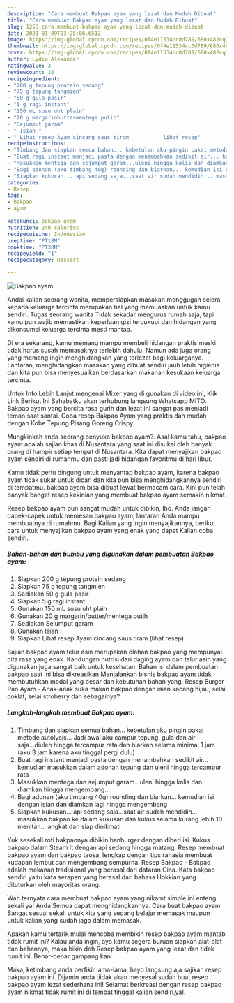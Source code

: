 ```yaml
---
description: "Cara membuat Bakpao ayam yang lezat dan Mudah Dibuat"
title: "Cara membuat Bakpao ayam yang lezat dan Mudah Dibuat"
slug: 1259-cara-membuat-bakpao-ayam-yang-lezat-dan-mudah-dibuat
date: 2021-01-09T03:25:06.651Z
image: https://img-global.cpcdn.com/recipes/0f4e11534cc0d789/680x482cq70/bakpao-ayam-foto-resep-utama.jpg
thumbnail: https://img-global.cpcdn.com/recipes/0f4e11534cc0d789/680x482cq70/bakpao-ayam-foto-resep-utama.jpg
cover: https://img-global.cpcdn.com/recipes/0f4e11534cc0d789/680x482cq70/bakpao-ayam-foto-resep-utama.jpg
author: Lydia Alexander
ratingvalue: 3
reviewcount: 10
recipeingredient:
- "200 g tepung protein sedang"
- "75 g tepung tangmien"
- "50 g gula pasir"
- "5 g ragi instant"
- "150 mL susu uht plain"
- "20 g margarinbuttermentega putih"
- "Sejumput garam"
- " Isian "
- " Lihat resep Ayam cincang saus tiram           lihat resep"
recipeinstructions:
- "Timbang dan siapkan semua bahan... kebetulan aku pingin pakai metode autolysis... Jadi awal aku campur tepung, gula dan air saja...diulen hingga tercampur rata dan biarkan selama minimal 1 jam (aku 3 jam karena aku tinggal pergi dulu)"
- "Buat ragi instant menjadi pasta dengan menambahkan sedikit air... kemudian masukkan dalam adonan tepung dan uleni hingga tercampur rata"
- "Masukkan mentega dan sejumput garam...uleni hingga kalis dan diamkan hingga mengembang..."
- "Bagi adonan (aku timbang 40g) rounding dan biarkan... kemudian isi dengan isian dan diamkan lagi hingga mengembang"
- "Siapkan kukusan... api sedang saja...saat air sudah mendidih... masukkan bakpao ke dalam kukusan dan kukus selama kurang lebih 10 menitan... angkat dan siap dinikmati"
categories:
- Resep
tags:
- bakpao
- ayam

katakunci: bakpao ayam 
nutrition: 240 calories
recipecuisine: Indonesian
preptime: "PT18M"
cooktime: "PT38M"
recipeyield: "1"
recipecategory: Dessert

---
```



![Bakpao ayam](https://img-global.cpcdn.com/recipes/0f4e11534cc0d789/680x482cq70/bakpao-ayam-foto-resep-utama.jpg)

Andai kalian seorang wanita, mempersiapkan masakan menggugah selera kepada keluarga tercinta merupakan hal yang memuaskan untuk kamu sendiri. Tugas seorang  wanita Tidak sekadar mengurus rumah saja, tapi kamu pun wajib memastikan keperluan gizi tercukupi dan hidangan yang dikonsumsi keluarga tercinta mesti mantab.

Di era  sekarang, kamu memang mampu membeli hidangan praktis meski tidak harus susah memasaknya terlebih dahulu. Namun ada juga orang yang memang ingin menghidangkan yang terlezat bagi keluarganya. Lantaran, menghidangkan masakan yang dibuat sendiri jauh lebih higienis dan kita pun bisa menyesuaikan berdasarkan makanan kesukaan keluarga tercinta. 

Untuk Info Lebih Lanjut mengenai Mixer yang di gunakan di video ini, Klik Link Berikut Ini Sahabatku akan terhubung langsung Whatsapp MITO. Bakpao ayam yang bercita rasa gurih dan lezat ini sangat pas menjadi teman saat santai. Coba resep Bakpao Ayam yang praktis dan mudah dengan Kobe Tepung Pisang Goreng Crispy.

Mungkinkah anda seorang penyuka bakpao ayam?. Asal kamu tahu, bakpao ayam adalah sajian khas di Nusantara yang saat ini disukai oleh banyak orang di hampir setiap tempat di Nusantara. Kita dapat menyajikan bakpao ayam sendiri di rumahmu dan pasti jadi hidangan favoritmu di hari libur.

Kamu tidak perlu bingung untuk menyantap bakpao ayam, karena bakpao ayam tidak sukar untuk dicari dan kita pun bisa menghidangkannya sendiri di tempatmu. bakpao ayam bisa dibuat lewat bermacam cara. Kini pun telah banyak banget resep kekinian yang membuat bakpao ayam semakin nikmat.

Resep bakpao ayam pun sangat mudah untuk dibikin, lho. Anda jangan capek-capek untuk memesan bakpao ayam, lantaran Anda mampu membuatnya di rumahmu. Bagi Kalian yang ingin menyajikannya, berikut cara untuk menyajikan bakpao ayam yang enak yang dapat Kalian coba sendiri.

<!--inarticleads1-->

##### Bahan-bahan dan bumbu yang digunakan dalam pembuatan Bakpao ayam:

1. Siapkan 200 g tepung protein sedang
1. Siapkan 75 g tepung tangmien
1. Sediakan 50 g gula pasir
1. Siapkan 5 g ragi instant
1. Gunakan 150 mL susu uht plain
1. Gunakan 20 g margarin/butter/mentega putih
1. Sediakan Sejumput garam
1. Gunakan  Isian :
1. Siapkan  Lihat resep Ayam cincang saus tiram           (lihat resep)


Sajian bakpao ayam telur asin merupakan olahan bakpao yang mempunyai cita rasa yang enak. Kandungan nutrisi dari daging ayam dan telur asin yang digunakan juga sangat baik untuk kesehatan. Bahan isi dalam pembuatan bakpao saat ini bisa dikreasikan Menjalankan bisnis bakpao ayam tidak membutuhkan modal yang besar dan kebutuhan bahan yang. Resep Burger Pao Ayam - Anak-anak suka makan bakpao dengan isian kacang hijau, selai coklat, selai stroberry dan sebagainya? 

<!--inarticleads2-->

##### Langkah-langkah membuat Bakpao ayam:

1. Timbang dan siapkan semua bahan... kebetulan aku pingin pakai metode autolysis... Jadi awal aku campur tepung, gula dan air saja...diulen hingga tercampur rata dan biarkan selama minimal 1 jam (aku 3 jam karena aku tinggal pergi dulu)
1. Buat ragi instant menjadi pasta dengan menambahkan sedikit air... kemudian masukkan dalam adonan tepung dan uleni hingga tercampur rata
1. Masukkan mentega dan sejumput garam...uleni hingga kalis dan diamkan hingga mengembang...
1. Bagi adonan (aku timbang 40g) rounding dan biarkan... kemudian isi dengan isian dan diamkan lagi hingga mengembang
1. Siapkan kukusan... api sedang saja...saat air sudah mendidih... masukkan bakpao ke dalam kukusan dan kukus selama kurang lebih 10 menitan... angkat dan siap dinikmati


Yuk sesekali roti bakpaonya dibikin hanburger dengan diberi isi. Kukus bakpao dalam Steam It dengan api sedang hingga matang. Resep membuat bakpao ayam dan bakpao taosa, lengkap dengan tips rahasia membuat kudapan lembut dan mengembang sempurna. Resep Bakpao - Bakpao adalah makanan tradisional yang berasal dari dataran Cina. Kata bakpao sendiri yaitu kata serapan yang berasal dari bahasa Hokkian yang dituturkan oleh mayoritas orang. 

Wah ternyata cara membuat bakpao ayam yang nikamt simple ini enteng sekali ya! Anda Semua dapat menghidangkannya. Cara buat bakpao ayam Sangat sesuai sekali untuk kita yang sedang belajar memasak maupun untuk kalian yang sudah jago dalam memasak.

Apakah kamu tertarik mulai mencoba membikin resep bakpao ayam mantab tidak rumit ini? Kalau anda ingin, ayo kamu segera buruan siapkan alat-alat dan bahannya, maka bikin deh Resep bakpao ayam yang lezat dan tidak rumit ini. Benar-benar gampang kan. 

Maka, ketimbang anda berfikir lama-lama, hayo langsung aja sajikan resep bakpao ayam ini. Dijamin anda tiidak akan menyesal sudah buat resep bakpao ayam lezat sederhana ini! Selamat berkreasi dengan resep bakpao ayam nikmat tidak rumit ini di tempat tinggal kalian sendiri,ya!.

